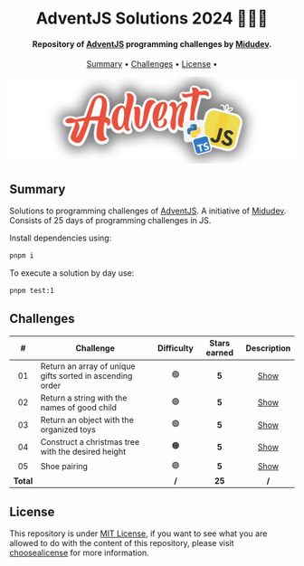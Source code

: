 <h1 align="center">
    AdventJS Solutions 2024 🎅🎄🎁
</h1>

<h4 align="center">
    Repository of <a href="https://adventjs.dev/" target="_blank">AdventJS<a> programming challenges by <a href="https://www.linkedin.com/in/midudev/" target="_blank">Midudev</a>.
</h4>

<p align="center">
    <a href="#----summary">Summary</a> •
    <a href="#----challenges">Challenges</a> •
    <a href="#----license">License</a> •
</p>

<p align="center">
    <img src="./.github/adventjs-logo.png" width="625">
</p>

<h2>
    Summary
</h2>

<p>
    Solutions to programming challenges of <a href="https://adventjs.dev/" target="_blank">AdventJS<a>. A initiative of <a href="https://www.linkedin.com/in/midudev/" target="_blank">Midudev</a>. Consists of 25 days of programming challenges in JS.
</p>

Install dependencies using:

```sh
pnpm i
```

To execute a solution by day use:

```sh
pnpm test:1
```

<h2>
    Challenges
</h2>

|     #     | Challenge                                                 | Difficulty | Stars earned |   Description   |
| :-------: | --------------------------------------------------------- | :--------: | :----------: | :-------------: |
|    01     | Return an array of unique gifts sorted in ascending order |     🟢     |    **5**     | [Show](./src/1) |
|    02     | Return a string with the names of good child              |     🟢     |    **5**     | [Show](./src/2) |
|    03     | Return an object with the organized toys                  |     🟢     |    **5**     | [Show](./src/3) |
|    04     | Construct a christmas tree with the desired height        |     🟠     |    **5**     | [Show](./src/4) |
|    05     | Shoe pairing                                              |     🟢     |    **5**     | [Show](./src/5) |
| **Total** |                                                           |   **/**    |    **25**    |      **/**      |

<h2>
    License
</h2>
<p>
    This repository is under <a href="./LICENSE" target="_blank">MIT License</a>, if you want to see what you are allowed to do with the content of this repository, please visit <a href="https://choosealicense.com/licenses/" target="_blank">choosealicense</a> for more information.
</p>
